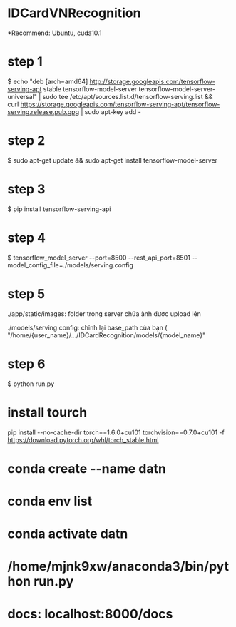 # IDCardVNRecognition

*Recommend: Ubuntu, cuda10.1

# step 1
$ echo "deb [arch=amd64] http://storage.googleapis.com/tensorflow-serving-apt stable tensorflow-model-server tensorflow-model-server-universal" | sudo tee /etc/apt/sources.list.d/tensorflow-serving.list && \
curl https://storage.googleapis.com/tensorflow-serving-apt/tensorflow-serving.release.pub.gpg | sudo apt-key add -

# step 2
$ sudo apt-get update && sudo apt-get install tensorflow-model-server

# step 3
$ pip install tensorflow-serving-api

# step 4
$ tensorflow_model_server --port=8500 --rest_api_port=8501 --model_config_file=./models/serving.config

# step 5
./app/static/images: folder trong server chứa ảnh được upload lên

./models/serving.config: chỉnh lại base_path của bạn ( "/home/{user_name}/.../IDCardRecognition/models/{model_name}"

# step 6
$ python run.py


#  install tourch
pip install --no-cache-dir torch==1.6.0+cu101 torchvision==0.7.0+cu101 -f https://download.pytorch.org/whl/torch_stable.html 

# conda create --name datn
# conda env list
# conda activate datn
# /home/mjnk9xw/anaconda3/bin/python run.py

# docs: localhost:8000/docs